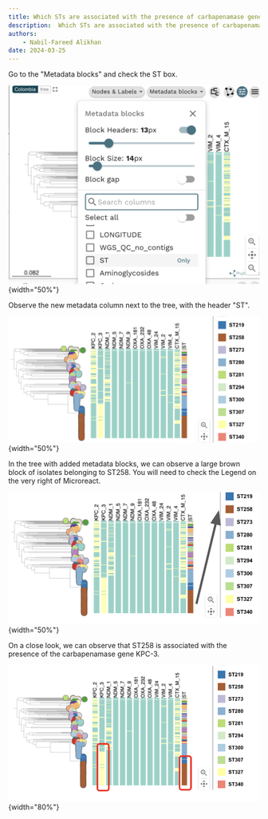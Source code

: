 ```yaml
---
title: Which STs are associated with the presence of carbapenamase genes
description:  Which STs are associated with the presence of carbapenamase genes?
authors:
    - Nabil-Fareed Alikhan
date: 2024-03-25
---
```


Go to the "Metadata blocks" and check the ST box.

![Task 5: Which STs are associated with the presence of carbapenamase genes? Step 1: Go to the "Metadata blocks" and check the ST box.](tutorial/metadata_ST.png){width="50%"}

Observe the new metadata column next to the tree, with the header "ST".

![Task 5: Which STs are associated with the presence of carbapenamase genes? Step 2: Observe the new metadata column next to the tree, with the header "ST".](tutorial/metadata_st_ST258.png){width="50%"}

In the tree with added metadata blocks, we can observe a large brown block of isolates belonging to ST258. You will need to check the Legend on the very right of Microreact.

![Task 5: Which STs are associated with the presence of carbapenamase genes? In the tree with added metadata blocks, we can observe a large brown block of isolates belonging to ST258. You will need to check the Legend on the very right of Microreact.](tutorial/metadata%20STs1.png){width="50%"}

On a close look, we can observe that ST258 is associated with the presence of the carbapenamase gene KPC-3.

![Task 5: Which STs are associated with the presence of carbapenamase genes? On a close look, we can observe that ST258 is associated with the presence of the carbapenamase gene KPC-3.](tutorial/metadata%20STs2.png){width="80%"}
